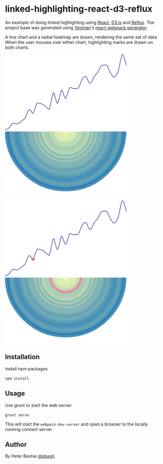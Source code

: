 # linked-highlighting-react-d3-reflux
An example of doing linked highlighting using [React](https://facebook.github.io/react/),
[D3.js](http://d3js.org/) and [Reflux](https://github.com/spoike/refluxjs). The project base
was generated using [Yeoman](http://yeoman.io/)'s [react-webpack generator](https://github.com/newtriks/generator-react-webpack).

A line chart and a radial heatmap are drawn, rendering the same set of data. When the user mouses over either chart,
highlighting marks are drawn on both charts.

![Charts with no highlighting](img/chart.png)

![Charts with linked highlighting on mouse over](img/chart_highlight.png)

## Installation

Install npm packages

```npm install```


## Usage

Use grunt to start the web server

```grunt serve```

This will start the `webpack-dev-server` and open a browser to the locally running connect server.

## Author

By Peter Beshai [@pbesh](http://twitter.com/pbesh)